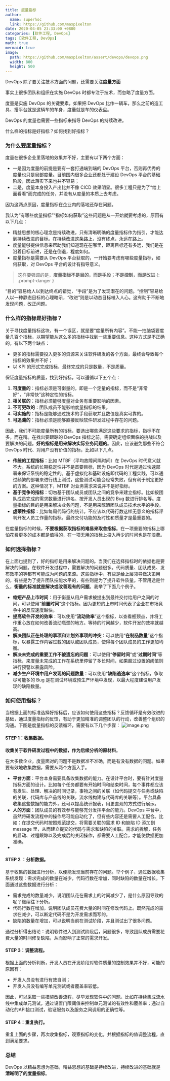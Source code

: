```yaml
---
title: 度量指标
author:
  name: superhsc
  link: https://github.com/maxpixelton
date: 2020-04-05 23:33:00 +0800
categories: [软件工程, DevOps]
tags: [软件工程, DevOps]
math: true
mermaid: true
image:
  path: https://github.com/maxpixelton/assert/devops/devops.png
  width: 800
  height: 500
---
```


DevOps 除了要关注技术方面的问题，还需要关注**度量方面**

事实上很多团队和组织在实施 DevOps 时都专注于技术，而忽略了度量方面。

度量是实施 DevOps 的关键要素，如果把 DevOps 比作一辆车，那么之前的造工具、搭平台就是这辆车的车身，度量就是车的仪表盘。

DevOps 的度量也需要一些指标来指导 DevOps 的持续改进。

什么样的指标是好指标？如何找到好指标？

### 为什么要度量指标？

度量在很多企业里落地的效果并不好，主要有以下两个方面：
- 一是因为度量的前提是要有一套打通端到端的 DevOps 平台，否则再优秀的度量也只是局部度量。目前国内很多企业还都处于建设 DevOps 平台的基础阶段，因此落实下来也并不容易；
- 二是，度量本身投入产出比并不像 CICD 效果明显。很多工程只是为了“给上面看看”而完成的任务，并没有从度量的本质上去考虑。
  
因为这两点原因，度量指标在企业内的落地还存在问题。

我认为“有哪些度量指标”“指标如何获取”这些问题是从一开始就要考虑的，原因有以下几点：

- 精益思想的核心理念是持续改进，只有清晰明确的度量指标作为指引，才能达到持续改进的目标。在持续改进这条路上，没有终点，永远在路上。
- 度量能够提供信息来帮助我们知道现在在哪里，距离目标还有多远，我们是在沿着目标前进，还是在倒退，程度如何。
- 度量指标是需要从 DevOps 平台获取的，一开始要考虑有哪些度量指标，如何获取，对 DevOps 平台的设计有指导意义。

> 这样要强调的是，**度量指标不是目的，而是手段；不是控制，而是改进**
{: .prompt-danger }


“目的”容易给人以到达终点的错觉，“手段”是为了发现潜在的问题。“控制”容易给人以一种静态目标的心理暗示，“改进”则是以动态目标植入人心。这有助于不断地发现问题，改正问题。


### 什么样的指标是好指标？
关于寻找度量指标这块，有一个误区，就是要“度量所有内容”。不能一拍脑袋要度量几百个指标，以期望能从这么多的指标中找到一些重要信息。这种方式是不正确的，有以下两个缺点：
- 更多的指标需要投入更多的资源来关注软件研发的各个方面，最终会导致每个指标的效果并不好；
- 以 KPI 的形式完成指标，最终完成的只是数量，不是质量。

保证度量指标的质量，找到好指标，可以遵循以下五个点：
1. **可度量的**：指标必须是可衡量的，即是一个定量的指标，而不是“非常好”，“非常快”这种定性的指标。
2. **相关联的**：指标必须能够度量对业务有重要影响的因素。
3. **不可更改的**：团队成员不能影响度量指标的结果。
4. **可实施的**：指标是能够通过技术的手段获取并且数值是真实可靠的。
5. **可追溯的**：指标必须是能够直接反映软件研发过程中存在的问题。

因此，我们不可能度量所有的指标，要选出哪些满足这些要求的指标，指标不在多，而在精。在找出要跟踪的 DevOps 指标之前，需要确定组织面临的挑战以及要解决的问题。**好的指标是用来解决实际业务问题的**。因此，应该避免那些不符合 DevOps 时代、对用户没有价值的指标，比如以下几点。

- **传统的工程指标**：比如 MTBF（平均故障间隔时间）在 DevOps 时代意义就不大。系统的长期稳定性并不是首要目标，因为 DevOps 时代是通过快速部署来保证系统的稳定性的。基于虚拟化和基础设施即代码的工程实践，可以通过频繁的部署来进行线上测试，这些测试可能会经常失败，但有利于制定更好的方案。这种情况下，MTBF 对业务需求来说并不是好指标。
- **基于竞争的指标**：切勿基于团队成员或团队之间的竞争来建立指标。比如按团队成员完成的需求数量进行排名、按开发人员出现的 Bug 数进行排名等。度量指标的目的是用来解决业务问题，不是用来晾晒团队成员技术水平的手段。
- **虚荣性指标**：比如每周代码行的统计。不应该以代码行数这样无意义的指标评判开发人员工作量的指标。最终交付功能的及时性和质量才是最重要的。

在度量指标的时候，**不要根据获取指标的难易来取舍指标**。在一项重要的指标上哪怕花费更多的成本都是值得的，在一项无用的指标上投入再少的时间也是在浪费。

### 如何选择指标？
在上面也提到了，好的指标是用来解决问题的。当我们在选择指标时的依据也是要解决的问题。在软件开发过程中，需要解决的问题很多。代码质量、团队成员、发布效率的等都有可能成为问题的来源。这些指标中，有些是给上层领导做决策用的，有些是为了提升团队技能水平的，有些则是为了提升软件质量。不管用途是什么，**衡量的标准就是解决或改善现有的问题**。我举了下面几个例子。

- **缩短产品上市时间**：用于衡量从用户需求被提出到最终交付给用户之间的时间，可以使用“**前置时间**”这个指标。因为更短的上市时间代表了企业在市场竞争中的反应速度越快。
- **提高软件开发的效率**：可以使用“**流动效率**”这个指标，以查看瓶颈点，并将工作重心放在如何改善流动瓶颈的地方。等待的时间越少，软件开发的效率就越高。
- **解决团队正在处理的事项和计划外事项的冲突**：可以使用“**在制品数量**”这个指标，以暴露工作内容过载的团队或团队成员，使得每个团队成员的工作更加均衡。
- **解决未完成的重要工作不被遗忘的问题**：可以使用“**停留时间**”或“**过期时间**”等指标，来度量未完成的工作在系统里停留了多长时间，如果超过设置的阈值则进行预警以暴露风险。
- **减少生产环境中用户发现的问题数量**：可以使用“**缺陷逃逸率**”这个指标，争取尽可能多的 Bug 是在测试环境或预生产环境中发现，以最大程度建设用户发现的缺陷数量。
### 如何使用指标？
当根据上面的标准选择好指标后，应该如何使用这些指标？反馈循环是有效改进的基础，通过度量指标的反馈，有助于更加精准的调整团队的行动，改善整个组织的沟通。下图是度量指标的反馈循环，需要有以下几个步骤：
![image.png](https://github.com/maxpixelton/assert/devops/devops-17-1.png)

#### STEP 1：收集数据。
**收集关于软件研发过程中的数据，作为后续分析的原材料**。

在大多数企业，度量面对的问题不是数据准不准确，而是有没有数据的问题。如果要有效地收集数据，需要从两个方面入手。

- **平台方面**：平台本身需要具备收集数据的能力。在设计平台时，要有针对度量指标方面的设计。比如每个任务都要有开始时间和结束时间，每个事件都应该有发生、处理、解决的时间记录，事物之间的关联（如代码提交与任务或缺陷的关联，代码库与产品线的关联，流水线构建与代码库的关联等）。平台具备收集这些数据的能力外，还可以提高统计报表，用更直观的方式进行展示。
- **人的方面**：团队成员的有效参与能够充分发挥平台的能力。DevOps 平台中，虽然将研发流程中的操作尽可能自动化了，但有些内容还是需要人工配合。比如：在提交代码时按照规范提交，将需要关联的需求 ID 和缺陷 ID 添加到 message 里，从而建立提交的代码与需求和缺陷的关联。需求的拆解，任务的启动、过程跟踪以及完成后的关闭操作，都需要人工配合，才能使数据更加准确。
- 
#### STEP 2 ：分析数据。
基于收集的数据进行分析，以便能发现当前存在的问题。举个例子，通过数据收集系统发现：需求完成的数量在减少，代码行数在增加，同时缺陷的数量在增长。下面通过这些数据进行分析：

- 需求完成的数量减少，说明团队花在需求上的时间减少了，是什么原因导致的呢？继续往下分析。
- 代码行数在增加，说明团队成员花费大量的时间在修改代码上。既然完成的需求在减少，可以断定代码不是为开发需求而写的。
- 缺陷的数量在增加，可以说明当前在测试阶段，并且测试出了很多问题。

通过分析得出结论：说明软件进入到测试阶段后，问题很多，导致团队成员需要花费大量的时间修复缺陷，从而影响了正常的需求开发。

#### STEP 3：调整流程。
根据上面的分析判断，开发人员在开发阶段对软件质量的控制效果并不好，可能的原因有：

- 开发人员没有进行有效自测；
- 开发人员没有编写单元测试或者覆盖率较低。

因此，可以采取一些措施改善流程，尽早发现软件中的问题。比如在持续集成流水线中集成单元测试，通过设置门限阈值来控制单元测试的有效性和覆盖率；通过自动化的API接口测试，验证服务以及服务之间调用的正确性等。

#### STEP 4：重复执行。
重复上面的步骤，再次收集指标，观察指标的变化，并根据指标的值调整流程，直到满足要求。

### 总结
DevOps 以精益思想为基础，精益思想的基础是持续改进，持续改进的基础就是**清晰明了的度量指标**。
